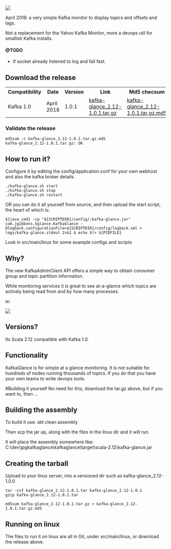 <img src="https://pendared.github.io/jpgkafkaglance/images/kglance.png">

April 2018: a very simple Kafka monitor to display topics and offsets and lags.

Not a replacement for the Yahoo Kafka Monitor, more a devops util for smallish Kafka installs.

#### @TODO
- If socket already listened to log and fail fast.

## Download the release

<table>
  <tr>
    <th>Compatibility</th>
    <th>Date</th>
    <th>Version</th>
    <th>Link</th>
    <th>Md5 checsum</th>
  </tr><tr>
    <td>Kafka 1.0</td>
    <td>April 2018</td>
    <td>1.0.1</td>
    <td><a href="https://pendared.github.io/jpgkafkaglance/releases/kafka-glance_2.12-1.0.1.tar.gz">kafka-glance_2.12-1.0.1.tar.gz</a></td>
    <td><a href="https://pendared.github.io/jpgkafkaglance/releases/kafka-glance_2.12-1.0.1.tar.gz.md5">kafka-glance_2.12-1.0.1.tar.gz.md5</a></td>
  </tr>
</table>

### Validate the release

```
md5sum -c kafka-glance_2.12-1.0.1.tar.gz.md5
kafka-glance_2.12-1.0.1.tar.gz: OK
```

## How to run it?

Configure it by editing the config/application.conf for your own webhost and also the kafka broker details.
```
./kafka-glance.sh start
./kafka-glance.sh stop
./kafka-glance.sh restart
```

OR you can do it all yourself from source, and then upload the start script, the heart of which is:

```
${java_cmd} -cp "${SCRIPTDIR}/config/:kafka-glance.jar" com.jgibbons.kglance.KafkaGlance -Dlogback.configurationFile=${SCRIPTDIR}/config/logback.xml > logs/kafka-glance.stdout 2>&1 & echo $!> ${PIDFILE}
```

Look in src/main/linux for some example configs and scripts

## Why?

The new KafkaAdminClient API offers a simple way to obtain consumer group and topic partition information.

While monitoring services it is great to see at-a-glance which topics are actively being read from and by how many processes.

ie:

<img src="https://pendared.github.io/jpgkafkaglance/images/kglance_topics_v1.0.0.png">

## Versions?

Its Scala 2.12 compatible with Kafka 1.0.

## Functionality

KafkaGlance is for simple at a glance monitoring.  It is not suitable for hundreds of nodes running thousands of topics.
If you do that you have your own teams to write devops tools.

#Building it yourself
No need for this, download the tar.gz above, but if you want to, then ...

## Building the assembly
To build it use:
sbt clean assembly

Then scp the jar up, along with the files in the linux dir and it will run.

It will place the assembly somewhere like:
C:\dev\jpgkafkaglance\kafkaglance\target\scala-2.12\kafka-glance.jar

## Creating the tarball

Upload to your linux server, into a versioned dir such as kafka-glance_2.12-1.0.0

```
tar -cvf kafka-glance_2.12-1.0.1.tar kafka-glance_2.12-1.0.1
gzip kafka-glance_2.12-1.0.1.tar

md5sum kafka-glance_2.12-1.0.1.tar.gz > kafka-glance_2.12-1.0.1.tar.gz.md5
```

## Running on linux

The files to run it on linux are all in Git, under src/main/linux, or download the release above.
